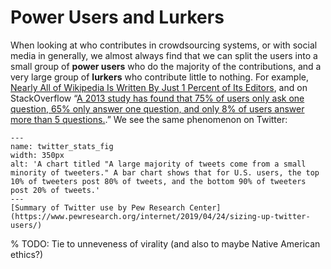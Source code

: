 # Power Users and Lurkers
When looking at who contributes in crowdsourcing systems, or with social media in generally, we almost always find that we can split the users into a small group of __power users__ who do the majority of the contributions, and a very large group of __lurkers__ who contribute little to nothing. For example, [Nearly All of Wikipedia Is Written By Just 1 Percent of Its Editors](https://www.vice.com/en/article/7x47bb/wikipedia-editors-elite-diversity-foundation), and on StackOverflow “[A 2013 study has found that 75% of users only ask one question, 65% only answer one question, and only 8% of users answer more than 5 questions.](https://en.wikipedia.org/wiki/Stack_Overflow).” We see the same phenomenon on Twitter:

```{figure} twitter_stats.png
---
name: twitter_stats_fig
width: 350px
alt: 'A chart titled "A large majority of tweets come from a small minority of tweeters." A bar chart shows that for U.S. users, the top 10% of tweeters post 80% of tweets, and the bottom 90% of tweeters post 20% of tweets.'
---
[Summary of Twitter use by Pew Research Center](https://www.pewresearch.org/internet/2019/04/24/sizing-up-twitter-users/)
```

% TODO: Tie to unneveness of virality (and also to maybe Native American ethics?)